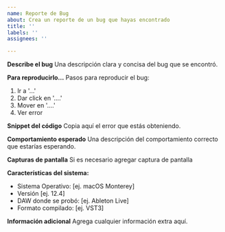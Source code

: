 ```yaml
---
name: Reporte de Bug
about: Crea un reporte de un bug que hayas encontrado
title: ''
labels: ''
assignees: ''

---
```


**Describe el bug**
Una descripción clara y concisa del bug que se encontró.

**Para reproducirlo...**
Pasos para reproducir el bug:
1. Ir a '...'
2. Dar click en '....'
3. Mover en '....'
4. Ver error

**Snippet del código**
Copia aquí el error que estás obteniendo.

**Comportamiento esperado**
Una descripción del comportamiento correcto que estarías esperando.

**Capturas de pantalla**
Si es necesario agregar captura de pantalla

**Características del sistema:**
 - Sistema Operativo: [ej. macOS Monterey]
 - Versión [ej. 12.4]
 - DAW donde se probó: [ej. Ableton Live]
 - Formato compilado: [ej. VST3]

**Información adicional**
Agrega cualquier información extra aquí.
